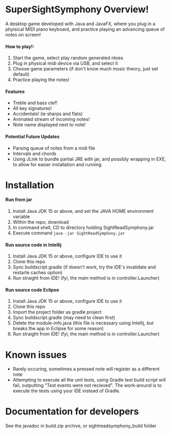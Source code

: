 # SuperSightSymphony Overview!

A desktop game developed with Java and JavaFX, where you plug in a phyisical MIDI piano keyboard, and practice playing an advancing queue of notes on screen!

#### How to play!:
1. Start the game, select play random generated ntoes
2. Plug in physical midi device via USB, and select it
3. Choose game parameters (if don't know much music theory, just set default)
4. Practice playing the notes!

#### Features
* Treble and bass clef!
* All key signatures!
* Accidentals! (ie sharps and flats)
* Animated stream of incoming notes!
* Note name displayed next to note!

#### Potential Future Updates
* Parsing queue of notes from a midi file
* Intervals and chords
* Using JLink to bundle partial JRE with jar, and possibly wrapping in EXE, to allow for easier installation and running

# Installation

#### Run from jar
1. Install Java JDK 15 or above, and set the JAVA HOME environment variable
2. Within the repo, download 
3. In command shell, CD to directory holding SightReadSymphony.jar
4. Execute command `java -jar SightReadSymphony.jar` 

#### Run source code in Intellij
1. Install Java JDK 15 or above, configure IDE to use it
2. Clone this repo
3. Sync buildscript.gradle (if doesn't work, try the IDE's invalidate and restarte caches option)
4. Run straight from IDE! (fyi, the main method is in controller.Launcher)

#### Run source code Eclipse
1. Install Java JDK 15 or above, configure IDE to use it
2. Clone this repo
3. Import the project folder as gradle project
4. Sync buildscript.gradle (may need to clean first)
5. Delete the module-info.java (this file is necessary using Intellij, but breaks the app in Eclipse for some reason) 
6. Run straight from IDE! (fyi, the main method is in controller.Launcher) 

# Known issues

* Rarely occuring, sometimes a pressed note will register as a different note
* Attempting to execute all the unit tests, using Gradle test build script will fail, outputting "Test events were not recieved". The work-around is to execute the tests using your IDE instead of Gradle. 

# Documentation for developers

See the javadoc in build.zip archive, or sightreadsymphony_build folder
